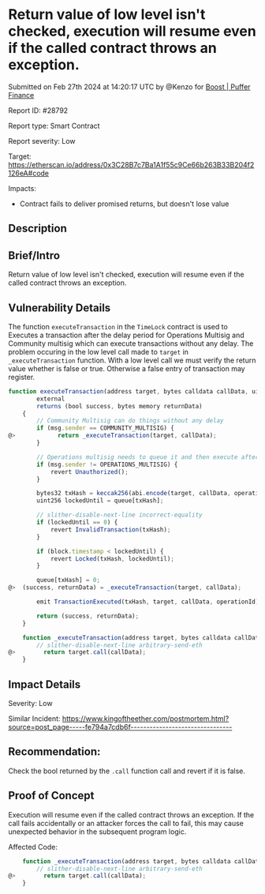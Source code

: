
# Return value of low level isn't checked, execution will resume even if the called contract throws an exception.

Submitted on Feb 27th 2024 at 14:20:17 UTC by @Kenzo for [Boost | Puffer Finance](https://immunefi.com/bounty/pufferfinance-boost/)

Report ID: #28792

Report type: Smart Contract

Report severity: Low

Target: https://etherscan.io/address/0x3C28B7c7Ba1A1f55c9Ce66b263B33B204f2126eA#code

Impacts:
- Contract fails to deliver promised returns, but doesn't lose value

## Description
## Brief/Intro
Return value of low level isn't checked, execution will resume even if the called contract throws an exception.

## Vulnerability Details
The function `executeTransaction` in the `TimeLock` contract is used to Executes a transaction after the delay period for Operations Multisig and Community multisig which can execute transactions without any delay.
The problem occuring in the low level call made to `target` in `_executeTransaction` function. With a low level call we must verify the return value whether is false or true. Otherwise a false entry of transaction may register.

```js
function executeTransaction(address target, bytes calldata callData, uint256 operationId)
        external
        returns (bool success, bytes memory returnData)
    {
        // Community Multisig can do things without any delay
        if (msg.sender == COMMUNITY_MULTISIG) {
@>            return _executeTransaction(target, callData);
        }

        // Operations multisig needs to queue it and then execute after a delay
        if (msg.sender != OPERATIONS_MULTISIG) {
            revert Unauthorized();
        }

        bytes32 txHash = keccak256(abi.encode(target, callData, operationId));
        uint256 lockedUntil = queue[txHash];

        // slither-disable-next-line incorrect-equality
        if (lockedUntil == 0) {
            revert InvalidTransaction(txHash);
        }

        if (block.timestamp < lockedUntil) {
            revert Locked(txHash, lockedUntil);
        }

        queue[txHash] = 0;
@>  (success, returnData) = _executeTransaction(target, callData);

        emit TransactionExecuted(txHash, target, callData, operationId);

        return (success, returnData);
    }

```
```js
    function _executeTransaction(address target, bytes calldata callData) internal returns (bool, bytes memory) {
        // slither-disable-next-line arbitrary-send-eth
@>        return target.call(callData);
    }
```
## Impact Details
Severity: Low

Similar Incident: 
https://www.kingoftheether.com/postmortem.html?source=post_page-----fe794a7cdb6f--------------------------------

## Recommendation:
Check the bool returned by the `.call` function call and revert if it is false.


## Proof of Concept
Execution will resume even if the called contract throws an exception. If the call fails accidentally or an attacker forces the call to fail, this may cause unexpected behavior in the subsequent program logic. 

Affected Code: 
```js
    function _executeTransaction(address target, bytes calldata callData) internal returns (bool, bytes memory) {
        // slither-disable-next-line arbitrary-send-eth
@>        return target.call(callData);
    }
```
